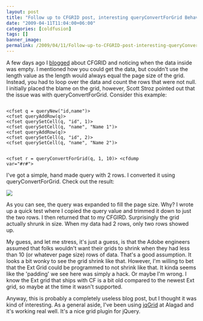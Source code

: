 ```yaml
---
layout: post
title: "Follow up to CFGRID post, interesting queryConvertForGrid Behavior"
date: "2009-04-11T11:04:00+06:00"
categories: [coldfusion]
tags: []
banner_image: 
permalink: /2009/04/11/Follow-up-to-CFGRID-post-interesting-queryConvertForGrid-Behavior
---
```


A few days ago I <a href="http://www.raymondcamden.com/index.cfm/2009/4/9/Ask-a-Jedi-Noticing-an-empty-CFGRID">blogged</a> about CFGRID and noticing when the data inside was empty. I mentioned how you could get the data, but couldn't use the length value as the length would always equal the page size of the grid. Instead, you had to loop over the data and count the rows that were not null. I initially placed the blame on the grid, however, Scott Stroz pointed out that the issue was with queryConvertForGrid. Consider this example:
<!--more-->
<code>
&lt;cfset q = queryNew("id,name")&gt;
&lt;cfset queryAddRow(q)&gt;
&lt;cfset querySetCell(q, "id", 1)&gt;
&lt;cfset querySetCell(q, "name", "Name 1")&gt;
&lt;cfset queryAddRow(q)&gt;
&lt;cfset querySetCell(q, "id", 2)&gt;
&lt;cfset querySetCell(q, "name", "Name 2")&gt;

&lt;cfset r = queryConvertForGrid(q, 1, 10)&gt;
&lt;cfdump var="#r#"&gt;
</code>

I've got a simple, hand made query with 2 rows. I converted it using queryConvertForGrid. Check out the result:

<img src="https://static.raymondcamden.com/images/cfjedi//Picture 150.png">

As you can see, the query was expanded to fill the page size. Why? I wrote up a quick test where I copied the query value and trimmed it down to just the two rows. I then returned that to my CFGIRD. Surprisingly the grid actually shrunk in size. When my data had 2 rows, only two rows showed up.

My guess, and let me stress, it's just a guess, is that the Adobe engineers assumed that folks wouldn't want their grids to shrink when they had less than 10 (or whatever page size) rows of data. That's a good assumption. It looks a bit wonky to see the grid shrink like that. However, I'm willing to bet that the Ext Grid could be programmed to not shrink like that. It kinda seems like the 'padding' we see here was simply a hack. Or maybe I'm wrong. I know the Ext grid that ships with CF is a bit old compared to the newest Ext grid, so maybe at the time it wasn't supported.

Anyway, this is probably a completely useless blog post, but I thought it was kind of interesting. As a general aside, I've been using <a href="http://www.trirand.com/blog/">jqGrid</a> at Alagad and it's working real well. It's a nice grid plugin for jQuery.